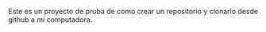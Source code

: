 Este es un proyecto de pruba de como crear un repositorio y clonarlo desde github a mi computadora.
